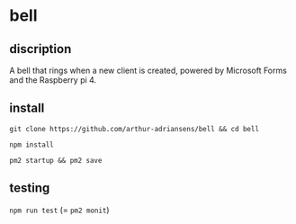 <!-- @format -->

# bell

## discription

A bell that rings when a new client is created, powered by Microsoft Forms and the Raspberry pi 4.

## install

`git clone https://github.com/arthur-adriansens/bell && cd bell`

`npm install`

`pm2 startup && pm2 save`

## testing

`npm run test` (= `pm2 monit`)
